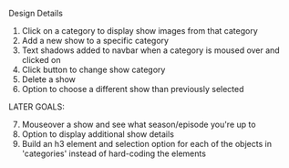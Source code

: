 Design Details

1. Click on a category to display show images from that category
2. Add a new show to a specific category
3. Text shadows added to navbar when a category is moused over and clicked on
4. Click button to change show category
5. Delete a show 
6. Option to choose a different show than previously selected

LATER GOALS:

7. Mouseover a show and see what season/episode you're up to 
8. Option to display additional show details
9. Build an h3 element and selection option for each of the objects in 'categories' instead of hard-coding the elements
